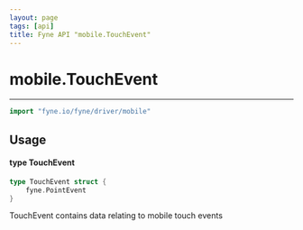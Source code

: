 ```yaml
---
layout: page
tags: [api]
title: Fyne API "mobile.TouchEvent"
---
```


# mobile.TouchEvent
---
```go
import "fyne.io/fyne/driver/mobile"
```

## Usage

#### type TouchEvent

```go
type TouchEvent struct {
	fyne.PointEvent
}
```

TouchEvent contains data relating to mobile touch events
